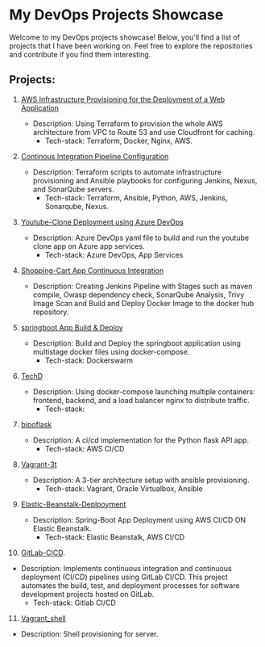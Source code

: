 # My DevOps Projects Showcase

Welcome to my DevOps projects showcase! Below, you'll find a list of projects that I have been working on. Feel free to explore the repositories and contribute if you find them interesting.

## Projects:
1. [AWS Infrastructure Provisioning for the Deployment of a Web Application](https://github.com/ashnike/AWS_terra.git)
   - Description: Using Terraform to provision the whole AWS architecture from VPC to Route 53 and use Cloudfront for caching.
     - Tech-stack: Terraform, Docker, Nginx, AWS.
     
2. [Continous Integration Pipeline Configuration](https://github.com/ashnike/ci_conf)
   - Description: Terraform scripts to automate infrastructure provisioning and Ansible playbooks for configuring Jenkins, Nexus, and SonarQube servers.
     - Tech-stack: Terraform, Ansible, Python, AWS, Jenkins, Sonarqube, Nexus.

3. [Youtube-Clone Deployment using Azure DevOps](https://github.com/ashnike/youtube_clone)
   - Description: Azure DevOps yaml file to build and run the youtube clone app on Azure app services.
     - Tech-stack: Azure DevOps, App Services
    
4. [Shopping-Cart App Continuous Integration](https://github.com/ashnike/ekart-depp)
   - Description: Creating Jenkins Pipeline with Stages such as maven compile, Owasp dependency check, SonarQube Analysis, Trivy Image Scan and Build and Deploy Docker Image to the docker hub repository.
     
5. [springboot App Build & Deploy](https://github.com/ashnike/spring_compose.git)
   - Description: Build and Deploy the springboot application using multistage docker files using docker-compose.
     - Tech-stack: Dockerswarm

6. [TechD](https://github.com/ashnike/TechD)
   - Description: Using docker-compose launching multiple containers: frontend, backend, and a load balancer nginx to distribute traffic.
     - Tech-stack:
  
7. [bipoflask](https://github.com/ashnike/bipoflask)
   - Description: A ci/cd implementation for the Python flask API app.
     - Tech-stack: AWS CI/CD

8. [Vagrant-3t](https://github.com/ashnike/Vagrant-3t)
   - Description: A 3-tier architecture setup with ansible provisioning.
     - Tech-stack: Vagrant, Oracle Virtualbox, Ansible
        
9. [Elastic-Beanstalk-Deplpoyment](https://github.com/ashnike/java-app-elastic_beanstalk.git)
   - Description: Spring-Boot App Deployment using AWS CI/CD ON Elastic Beanstalk.
     - Tech-stack: Elastic Beanstalk, AWS CI/CD

10. [GitLab-CICD](https://gitlab.com/ashnike/demo_cicd_docker).
   - Description: Implements continuous integration and continuous deployment (CI/CD) pipelines using GitLab CI/CD. This project automates the build, test, and deployment processes for
     software development projects hosted on GitLab.
     - Tech-stack: Gitlab CI/CD
     
11. [Vagrant_shell](https://github.com/ashnike/vagrant_shell)
   - Description: Shell provisioning for server.
